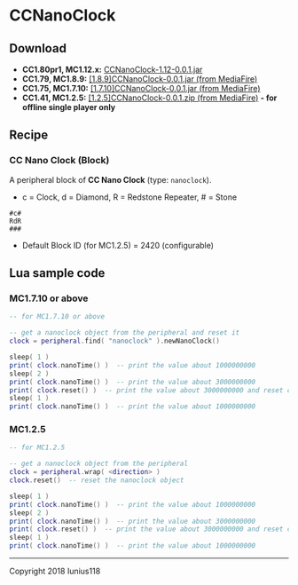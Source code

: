 # CCNanoClock

## Download

* **CC1.80pr1, MC1.12.x:** [CCNanoClock-1.12-0.0.1.jar](https://github.com/Iunius118/CCNanoClock/releases)
* **CC1.79, MC1.8.9:** [[1.8.9]CCNanoClock-0.0.1.jar (from MediaFire)](http://www.mediafire.com/file/pkijebnn90kczp1/%5B1.8.9%5DCCNanoClock-0.0.1.jar)
* **CC1.75, MC1.7.10:** [[1.7.10]CCNanoClock-0.0.1.jar (from MediaFire)](http://www.mediafire.com/file/7mzvkd789e8armz/%5B1.7.10%5DCCNanoClock-0.0.1.jar)
* **CC1.41, MC1.2.5:** [[1.2.5]CCNanoClock-0.0.1.zip (from MediaFire)](http://www.mediafire.com/file/s13o9s6a8t399uq/%5B1.2.5%5DCCNanoClock-0.0.1.zip) **- for offline single player only**

## Recipe

### CC Nano Clock (Block)

A peripheral block of **CC Nano Clock** (type: ```nanoclock```).

* c = Clock, d = Diamond, R = Redstone Repeater, # = Stone

```
#c#
RdR
###
```

* Default Block ID (for MC1.2.5) = 2420 (configurable)

## Lua sample code

### MC1.7.10 or above

```Lua
-- for MC1.7.10 or above

-- get a nanoclock object from the peripheral and reset it
clock = peripheral.find( "nanoclock" ).newNanoClock()

sleep( 1 )
print( clock.nanoTime() )  -- print the value about 1000000000
sleep( 2 )
print( clock.nanoTime() )  -- print the value about 3000000000
print( clock.reset() )  -- print the value about 3000000000 and reset clock
sleep( 1 )
print( clock.nanoTime() )  -- print the value about 1000000000
```

### MC1.2.5

```Lua
-- for MC1.2.5

-- get a nanoclock object from the peripheral
clock = peripheral.wrap( <direction> )
clock.reset()  -- reset the nanoclock object

sleep( 1 )
print( clock.nanoTime() )  -- print the value about 1000000000
sleep( 2 )
print( clock.nanoTime() )  -- print the value about 3000000000
print( clock.reset() )  -- print the value about 3000000000 and reset clock
sleep( 1 )
print( clock.nanoTime() )  -- print the value about 1000000000
```

___
Copyright 2018 Iunius118
